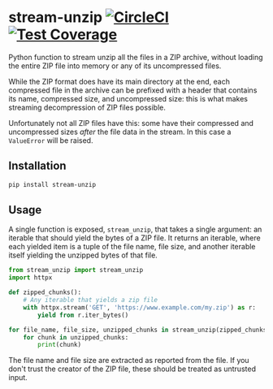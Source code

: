 # stream-unzip [![CircleCI](https://circleci.com/gh/uktrade/stream-unzip.svg?style=shield)](https://circleci.com/gh/uktrade/stream-unzip) [![Test Coverage](https://api.codeclimate.com/v1/badges/02144f986cd3eecf4a0b/test_coverage)](https://codeclimate.com/github/uktrade/stream-unzip/test_coverage)

Python function to stream unzip all the files in a ZIP archive, without loading the entire ZIP file into memory or any of its uncompressed files.

While the ZIP format does have its main directory at the end, each compressed file in the archive can be prefixed with a header that contains its name, compressed size, and uncompressed size: this is what makes streaming decompression of ZIP files possible.

Unfortunately not all ZIP files have this: some have their compressed and uncompressed sizes _after_ the file data in the stream. In this case a `ValueError` will be raised.


## Installation

```bash
pip install stream-unzip
```


## Usage

A single function is exposed, `stream_unzip`, that takes a single argument: an iterable that should yield the bytes of a ZIP file. It returns an iterable, where each yielded item is a tuple of the file name, file size, and another iterable itself yielding the unzipped bytes of that file.

```python
from stream_unzip import stream_unzip
import httpx

def zipped_chunks():
    # Any iterable that yields a zip file
    with httpx.stream('GET', 'https://www.example.com/my.zip') as r:
        yield from r.iter_bytes()

for file_name, file_size, unzipped_chunks in stream_unzip(zipped_chunks()):
    for chunk in unzipped_chunks:
        print(chunk)
```

The file name and file size are extracted as reported from the file. If you don't trust the creator of the ZIP file, these should be treated as untrusted input.
